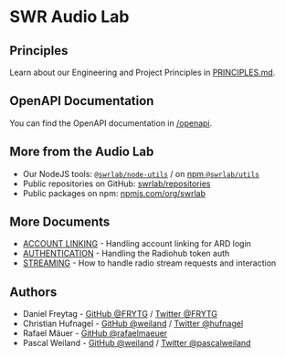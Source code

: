 # SWR Audio Lab

## Principles

Learn about our Engineering and Project Principles in [PRINCIPLES.md](PRINCIPLES.md).

## OpenAPI Documentation

You can find the OpenAPI documentation in [/openapi](./openapi/).

## More from the Audio Lab

- Our NodeJS tools: [`@swrlab/node-utils`](https://github.com/swrlab/node-utils) / on [npm `@swrlab/utils`](https://www.npmjs.com/package/@swrlab/utils)
- Public repositories on GitHub: [swrlab/repositories](https://github.com/orgs/swrlab/repositories?q=&type=public&language=&sort=name)
- Public packages on npm: [npmjs.com/org/swrlab](https://www.npmjs.com/org/swrlab)

## More Documents

- [ACCOUNT LINKING](docs/ACCOUNT-LINKING.md) - Handling account linking for ARD login
- [AUTHENTICATION](docs/AUTHENTICATION.md) - Handling the Radiohub token auth
- [STREAMING](docs/STREAMING.md) - How to handle radio stream requests and interaction

## Authors

- Daniel Freytag - [GitHub @FRYTG](https://github.com/FRYTG) / [Twitter @FRYTG](https://twitter.com/FRYTG)
- Christian Hufnagel - [GitHub @weiland](https://github.com/chhufnagel) / [Twitter @hufnagel](https://twitter.com/hufnagel)
- Rafael Mäuer - [GitHub @rafaelmaeuer](https://github.com/rafaelmaeuer)
- Pascal Weiland - [GitHub @weiland](https://github.com/weiland) / [Twitter @pascalweiland](https://twitter.com/pascalweiland)
